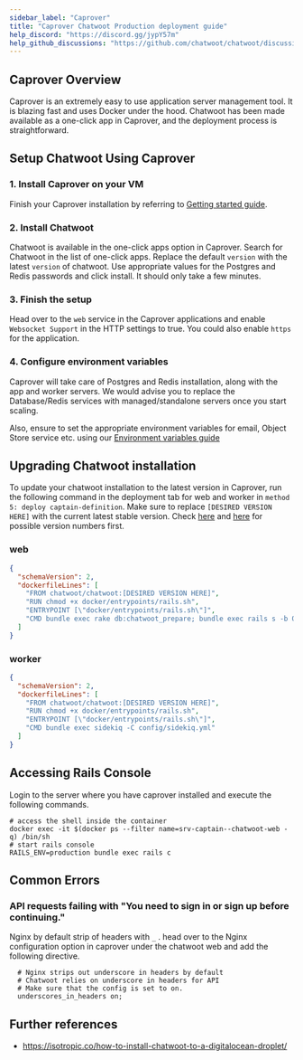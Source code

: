 ```yaml
---
sidebar_label: "Caprover"
title: "Caprover Chatwoot Production deployment guide"
help_discord: "https://discord.gg/jypY57m"
help_github_discussions: "https://github.com/chatwoot/chatwoot/discussions/categories/self-hosted"
---
```


## Caprover Overview

Caprover is an extremely easy to use application server management tool. It is blazing fast and uses Docker under the hood. Chatwoot has been made available as a one-click app in Caprover, and the deployment process is straightforward.


## Setup Chatwoot Using Caprover
### 1. Install Caprover on your VM

Finish your Caprover installation by referring to [Getting started guide](https://caprover.com/docs/get-started.html).

### 2. Install Chatwoot

Chatwoot is available in the one-click apps option in Caprover. Search for Chatwoot in the list of one-click apps. Replace the default `version` with the latest `version` of chatwoot. Use appropriate values for the Postgres and Redis passwords and click install. It should only take a few minutes.

### 3. Finish the setup

Head over to the `web` service in the Caprover applications and enable `Websocket Support` in the HTTP settings to true. You could also enable `https` for the application.

### 4. Configure environment variables

Caprover will take care of Postgres and Redis installation, along with the app and worker servers. We would advise you to replace the Database/Redis services with managed/standalone servers once you start scaling.

Also, ensure to set the appropriate environment variables for email, Object Store service etc. using our [Environment variables guide](/docs/self-hosted/configuration/environment-variables)

## Upgrading Chatwoot installation

To update your chatwoot installation to the latest version in Caprover, run the following command in the deployment tab for web and worker in `method 5: deploy captain-definition`. Make sure to replace `[DESIRED VERSION HERE]` with the current latest stable version. Check [here](https://www.chatwoot.com/changelog/) and [here](https://hub.docker.com/r/chatwoot/chatwoot/tags) for possible version numbers first.

### web

```json
{
  "schemaVersion": 2,
  "dockerfileLines": [
    "FROM chatwoot/chatwoot:[DESIRED VERSION HERE]",
    "RUN chmod +x docker/entrypoints/rails.sh",
    "ENTRYPOINT [\"docker/entrypoints/rails.sh\"]",
    "CMD bundle exec rake db:chatwoot_prepare; bundle exec rails s -b 0.0.0.0 -p 3000"
  ]
}
```

### worker
```json
{
  "schemaVersion": 2,
  "dockerfileLines": [
    "FROM chatwoot/chatwoot:[DESIRED VERSION HERE]",
    "RUN chmod +x docker/entrypoints/rails.sh",
    "ENTRYPOINT [\"docker/entrypoints/rails.sh\"]",
    "CMD bundle exec sidekiq -C config/sidekiq.yml"
  ]
}
```

## Accessing Rails Console

Login to the server where you have caprover installed and execute the following commands.

```
# access the shell inside the container
docker exec -it $(docker ps --filter name=srv-captain--chatwoot-web -q) /bin/sh
# start rails console
RAILS_ENV=production bundle exec rails c
```

## Common Errors

### API requests failing with "You need to sign in or sign up before continuing."

Nginx by default strip of headers with `_` . head over to the Nginx configuration option in caprover under the chatwoot web and add the following directive.

```
  # Nginx strips out underscore in headers by default
  # Chatwoot relies on underscore in headers for API
  # Make sure that the config is set to on.
  underscores_in_headers on;
  ```


## Further references

- https://isotropic.co/how-to-install-chatwoot-to-a-digitalocean-droplet/

